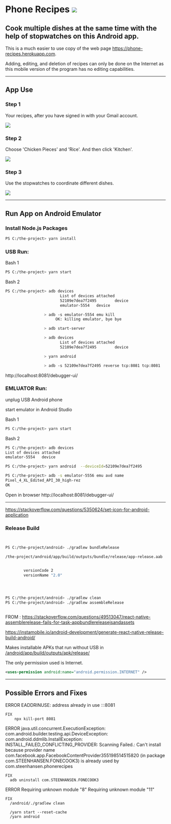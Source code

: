 
# Phone Recipes ![](./google-icons/fork-knife-512.gif)

## Cook multiple dishes at the same time with the help of stopwatches on this Android app.

This is a much easier to use copy of the web page https://phone-recipes.herokuapp.com.

Adding, editing, and deletion of recipes can only be done on the Internet as this mobile version of the program has no editing capabilities.




-------------------------------
## App Use


### Step 1
Your recipes, after you have signed in with your Gmail account.

![](google-icons/git-step-1.jpg)

### Step 2
Choose 'Chicken Pieces' and 'Rice'. And then click 'Kitchen'.

![](google-icons/git-step-2.jpg)


### Step 3
Use the stopwatches to coordinate different dishes.

![](google-icons/git-step-3.jpg)


-------------------------------
## Run App on Android Emulator

### Install Node.js Packages

```bash
PS C:/the-project> yarn install
```


### USB Run:

  Bash 1

```bash
PS C:/the-project> yarn start
```

  Bash 2

```bash
PS C:/the-project> adb devices
                        List of devices attached
                        52109e7dea7f2495        device
                        emulator-5554   device

                 > adb -s emulator-5554 emu kill
                      OK: killing emulator, bye bye

                 > adb start-server

                 > adb devices
                        List of devices attached
                        52109e7dea7f2495        device

                 > yarn android

                 > adb -s 52109e7dea7f2495 reverse tcp:8081 tcp:8081

```

  http://localhost:8081/debugger-ui/

### EMLUATOR Run:

  unplug USB Android phone

  start emulator in Android Studio

  Bash 1

```bash
PS C:/the-project> yarn start
```
  Bash 2

```bash
PS C:/the-project> adb devices
List of devices attached
emulator-5554   device

PS C:/the-project> yarn android  --deviceId=52109e7dea7f2495

PS C:/the-project> adb -s emulator-5556 emu avd name
Pixel_4_XL_Edited_API_30_high-rez
OK


```

  Open in browser
    http://localhost:8081/debugger-ui/

-------------------------------
https://stackoverflow.com/questions/5350624/set-icon-for-android-application

### Release Build
```bash


PS C:/the-project/android> ./gradlew bundleRelease

/the-project/android/app/build/outputs/bundle/release/app-release.aab


        versionCode 2
        versionName "2.0"


        

PS C:/the-project/android> ./gradlew clean
PS C:/the-project/android> ./gradlew assembleRelease



```

FROM : https://stackoverflow.com/questions/49513047/react-native-assemblerelease-fails-for-task-appbundlereleasejsandassets

https://instamobile.io/android-development/generate-react-native-release-build-android/

Makes installable APKs that run without USB in [/android/app/build/outputs/apk/release/](/android/app/build/outputs/apk/release/)

The only permission used is Internet.
```XML
<uses-permission android:name="android.permission.INTERNET" />
```

-------------------------------

## Possible Errors and Fixes

ERROR
    EADDRINUSE: address already in use :::8081
  
    FIX
        npx kill-port 8081


ERROR
    java.util.concurrent.ExecutionException: com.android.builder.testing.api.DeviceException: com.android.ddmlib.InstallException: INSTALL_FAILED_CONFLICTING_PROVIDER: Scanning Failed.: Can't install because provider name com.facebook.app.FacebookContentProvider355198514515820 (in package com.STEENHANSEN.FONECOOK3) is already used by com.steenhansen.phonerecipes

    FIX
      adb uninstall com.STEENHANSEN.FONECOOK3


ERROR
    Requiring unknown module "8"
    Requiring unknown module "11"

    FIX
      /android/./gradlew clean

      /yarn start --reset-cache
      /yarn android

